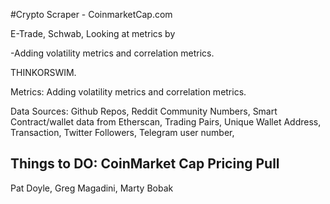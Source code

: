 #Crypto Scraper - CoinmarketCap.com



E-Trade, Schwab, Looking at metrics by 

-Adding volatility metrics and correlation metrics. 

THINKORSWIM. 


Metrics: Adding volatility metrics and correlation metrics. 


Data Sources:  Github Repos, Reddit Community Numbers, Smart Contract/wallet data from Etherscan, Trading Pairs,  Unique Wallet Address, Transaction, Twitter Followers,  Telegram user number,

## Things to DO:  CoinMarket Cap Pricing Pull


Pat Doyle, Greg Magadini, Marty Bobak



